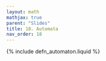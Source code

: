 ```yaml
---
layout: math
mathjax: true
parent: "Slides"
title: 18. Automata
nav_order: 18
---
```


{% include defn_automaton.liquid %}